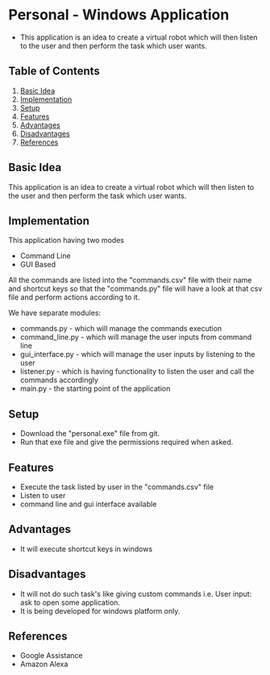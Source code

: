# Personal - Windows Application

- This application is an idea to create a virtual robot which will then listen to the user and then perform the task which user wants.

## Table of Contents

1. [Basic Idea](#basic-idea)
2. [Implementation](#implementation)
3. [Setup](#setup)
4. [Features](#features)
5. [Advantages](#advantages)
6. [Disadvantages](#disadvantages)
7. [References](#references)

## Basic Idea
This application is an idea to create a virtual robot which will then listen to the user and then perform the task which user wants.

## Implementation
This application having two modes
* Command Line
* GUI Based

All the commands are listed into the "commands.csv" file with their name and shortcut keys so that the "commands.py" file will have a look at that csv file and perform actions according to it.

We have separate modules:
* commands.py - which will manage the commands execution
* command_line.py - which will manage the user inputs from command line
* gui_interface.py - which will manage the user inputs by listening to the user
* listener.py - which is having functionality to listen the user and call the commands accordingly
* main.py - the starting point of the application

## Setup
* Download the "personal.exe" file from git.
* Run that exe file and give the permissions required when asked.

## Features
* Execute the task listed by user in the "commands.csv" file
* Listen to user
* command line and gui interface available

## Advantages
* It will execute shortcut keys in windows

## Disadvantages
* It will not do such task's like giving custom commands i.e. User input: ask to open some application.
* It is being developed for windows platform only.

## References
* Google Assistance
* Amazon Alexa
